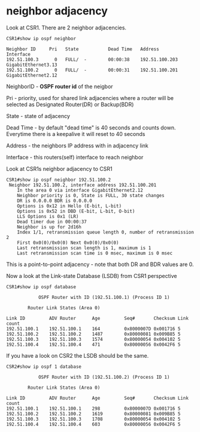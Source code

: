 # neighbor adjacency


Look at CSR1.  There are 2 neighbor adjacencies.

```
CSR1#show ip ospf neighbor 

Neighbor ID     Pri   State           Dead Time   Address         Interface
192.51.100.3      0   FULL/  -        00:00:38    192.51.100.203  GigabitEthernet3.13
192.51.100.2      0   FULL/  -        00:00:31    192.51.100.201  GigabitEthernet2.12
```

NeighborID - **OSPF router id** of the neigbor

Pri - priority, used for shared link adjacencies where a router will be selected as Designated Router(DR) or Backup(BDR)

State - state of adjacency

Dead Time - by default "dead time" is 40 seconds and counts down.  Everytime there is a keepalive it will reset to 40 seconds

Address - the neighbors IP address with in adjacency link

Interface - this routers(self) interface to reach neighbor



Look at CSR1s neighbor adjacency to CSR1

```
CSR1#show ip ospf neighbor 192.51.100.2
 Neighbor 192.51.100.2, interface address 192.51.100.201
    In the area 0 via interface GigabitEthernet2.12
    Neighbor priority is 0, State is FULL, 30 state changes
    DR is 0.0.0.0 BDR is 0.0.0.0
    Options is 0x12 in Hello (E-bit, L-bit)
    Options is 0x52 in DBD (E-bit, L-bit, O-bit)
    LLS Options is 0x1 (LR)
    Dead timer due in 00:00:37
    Neighbor is up for 2d16h   
    Index 1/1, retransmission queue length 0, number of retransmission 2
    First 0x0(0)/0x0(0) Next 0x0(0)/0x0(0)
    Last retransmission scan length is 1, maximum is 1
    Last retransmission scan time is 0 msec, maximum is 0 msec
```

This is a point-to-point adjacency - note that both DR and BDR values are 0.


Now a look at the Link-state Database (LSDB) from CSR1 perspective

```
CSR1#show ip ospf database 

            OSPF Router with ID (192.51.100.1) (Process ID 1)

		Router Link States (Area 0)

Link ID         ADV Router      Age         Seq#       Checksum Link count
192.51.100.1    192.51.100.1    164         0x8000007D 0x001716 5
192.51.100.2    192.51.100.2    1487        0x80000081 0x009B85 5
192.51.100.3    192.51.100.3    1574        0x80000054 0x004102 5
192.51.100.4    192.51.100.4    471         0x80000056 0x0042F6 5
```

If you have a look on CSR2 the LSDB should be the same.

```
CSR2#show ip ospf 1 database 

            OSPF Router with ID (192.51.100.2) (Process ID 1)

		Router Link States (Area 0)

Link ID         ADV Router      Age         Seq#       Checksum Link count
192.51.100.1    192.51.100.1    298         0x8000007D 0x001716 5
192.51.100.2    192.51.100.2    1619        0x80000081 0x009B85 5
192.51.100.3    192.51.100.3    1708        0x80000054 0x004102 5
192.51.100.4    192.51.100.4    603         0x80000056 0x0042F6 5
```




